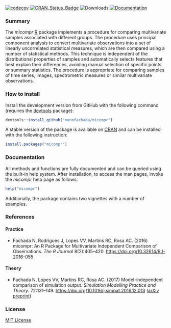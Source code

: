 <!--[![Build Status](https://travis-ci.org/nunofachada/micompr.svg?branch=master)](https://travis-ci.org/nunofachada/micompr)-->
[![codecov](https://codecov.io/gh/nunofachada/micompr/branch/master/graph/badge.svg)](https://codecov.io/gh/nunofachada/micompr)
[![CRAN\_Status\_Badge](http://www.r-pkg.org/badges/version/micompr)](https://CRAN.R-project.org/package=micompr)
![Downloads](https://cranlogs.r-pkg.org/badges/grand-total/micompr)
[![Documentation](https://img.shields.io/badge/docs-R_Documentation-brightgreen.svg)](http://www.rdocumentation.org/packages/micompr)

### Summary

The _micompr_ [R] package implements a procedure for comparing multivariate
samples associated with different groups. The procedure uses principal component
analysis to convert multivariate observations into a set of linearly
uncorrelated statistical measures, which are then compared using a number of
statistical methods. This technique is independent of the distributional
properties of samples and automatically selects features that best explain their
differences, avoiding manual selection of specific points or summary statistics.
The procedure is appropriate for comparing samples of time series, images,
spectrometric measures or similar multivariate observations.

### How to install

Install the development version from GitHub with the following command (requires
the [devtools] package):

```R
devtools::install_github("nunofachada/micompr")
```
A stable version of the package is available on [CRAN] and can be installed with
the following instruction:

```R
install.packages("micompr")
```

### Documentation

All methods and functions are fully documented and can be queried using the
built-in help system. After installation, to access the man pages, invoke the
_micompr_ help page as follows:

```R
help("micompr")
```

Additionally, the package contains two vignettes with a number of examples.

### References

#### Practice

* Fachada N, Rodrigues J, Lopes VV, Martins RC, Rosa AC. (2016) micompr: An R
Package for Multivariate Independent Comparison of Observations. *The R Journal*
8(2):405–420. https://doi.org/10.32614/RJ-2016-055

#### Theory

* Fachada N, Lopes VV, Martins RC, Rosa AC. (2017)
Model-independent comparison of simulation output. *Simulation Modelling
Practice and Theory*. 72:131–149. https://doi.org/10.1016/j.simpat.2016.12.013
([arXiv preprint](https://arxiv.org/abs/1509.09174))

### License

[MIT License](LICENSE)

[R]: https://www.r-project.org/
[devtools]: https://cran.r-project.org/package=devtools
[CRAN]: https://cran.r-project.org/
